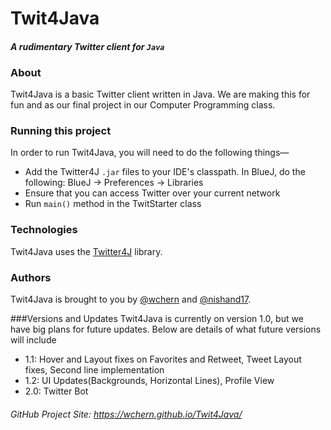 # Twit4Java

#### *A rudimentary Twitter client for `Java`*

### About
Twit4Java is a basic Twitter client written in Java. We are making this for fun and as our final project in our Computer Programming class.

### Running this project
In order to run Twit4Java, you will need to do the following things—
- Add the Twitter4J `.jar` files to your IDE's classpath. In BlueJ, do the following: BlueJ -> Preferences -> Libraries
- Ensure that you can access Twitter over your current network
- Run `main()` method in the TwitStarter class

### Technologies
Twit4Java uses the [Twitter4J](http://twitter4j.org/en/index.html) library.

### Authors
Twit4Java is brought to you by [@wchern](https://github.com/wchern) and [@nishand17](https://github.com/nishand17).

###Versions and Updates
Twit4Java is currently on version 1.0, but we have big plans for future updates. Below are details of what future versions will include
- 1.1: Hover and Layout fixes on Favorites and Retweet, Tweet Layout fixes, Second line implementation
- 1.2: UI Updates(Backgrounds, Horizontal Lines), Profile View
- 2.0: Twitter Bot

###### GitHub Project Site: https://wchern.github.io/Twit4Java/
